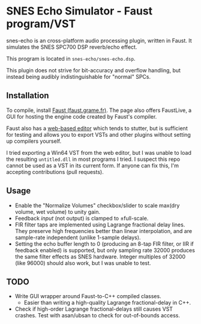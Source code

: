 # SNES Echo Simulator - Faust program/VST

snes-echo is an cross-platform audio processing plugin, written in Faust. It simulates the SNES SPC700 DSP reverb/echo effect.

This program is located in `snes-echo/snes-echo.dsp`.

This plugin does not strive for bit-accuracy and overflow handling, but instead being audibly indistinguishable for "normal" SPCs.

## Installation

To compile, install [Faust (faust.grame.fr)](https://faust.grame.fr/downloads/index.html). The page also offers FaustLive, a GUI for hosting the engine code created by Faust's compiler.

Faust also has a [web-based editor](https://fausteditor.grame.fr/) which tends to stutter, but is sufficient for testing and allows you to export VSTs and other plugins without setting up compilers yourself.

I tried exporting a Win64 VST from the web editor, but I was unable to load the resulting `untitled.dll` in most programs I tried. I suspect this repo cannot be used as a VST in its current form. If anyone can fix this, I'm accepting contributions (pull requests).

## Usage

- Enable the "Normalize Volumes" checkbox/slider to scale max(dry volume, wet volume) to unity gain.
- Feedback *input* (not output) is clamped to ±full-scale.
- FIR filter taps are implemented using Lagrange fractional delay lines. They preserve high frequencies better than linear interpolation, and are sample-rate independent (unlike 1-sample delays).
- Setting the echo buffer length to 0 (producing an 8-tap FIR filter, or IIR if feedback enabled) is supported, but only sampling rate 32000 produces the same filter effects as SNES hardware. Integer multiples of 32000 (like 96000) should also work, but I was unable to test.

## TODO

- Write GUI wrapper around Faust-to-C++ compiled classes.
    - Easier than writing a high-quality Lagrange fractional-delay in C++.
- Check if high-order Lagrange fractional-delays still causes VST crashes. Test with asan/ubsan to check for out-of-bounds access.
